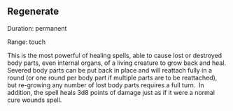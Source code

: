 ## Regenerate   

Duration: permanent

Range: touch

This is the most powerful of healing spells, able to cause lost or destroyed body parts, even internal organs, of a living creature to grow back and heal.  Severed body parts can be put back in place and will reattach fully in a round (or one round per body part if multiple parts are to be reattached), but re-growing any number of lost body parts requires a full turn.  In addition, the spell heals 3d8 points of damage just as if it were a normal cure wounds spell.